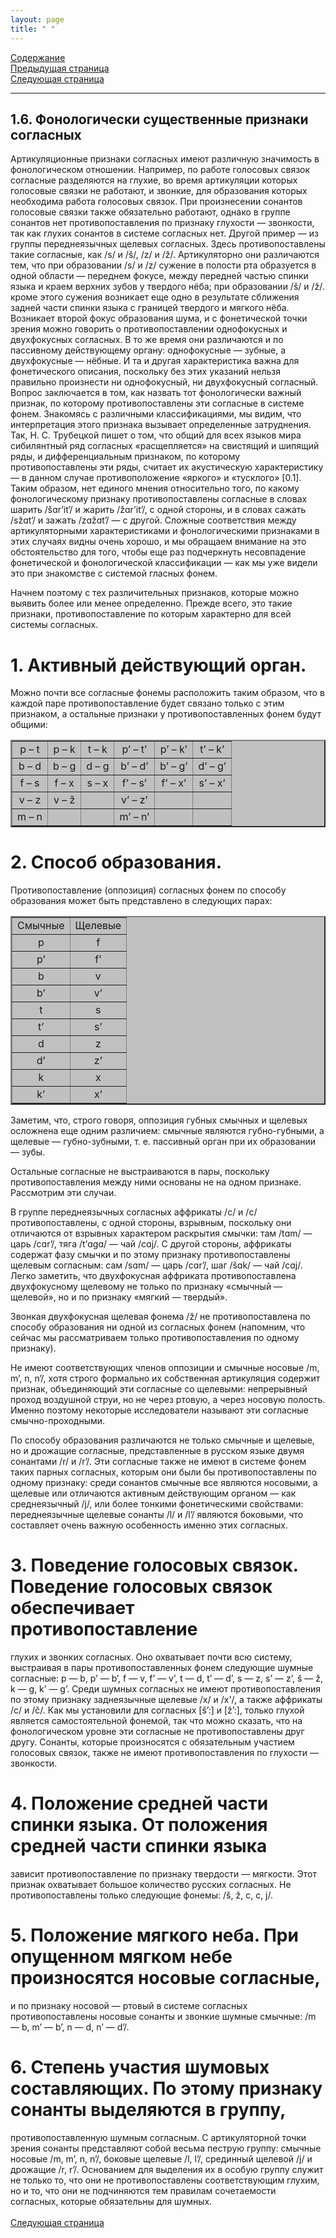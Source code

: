 ```yaml
---
layout: page
title: " "
---
```

<a href="contents.html">Содержание</a><br>
<a href="015.html">Предыдущая страница</a><br>
<a href="017.html">Следующая страница</a>
<hr>

## 1.6. Фонологически существенные признаки согласных
Артикуляционные признаки согласных имеют различную значимость в фонологическом отношении. 
Например, по работе голосовых связок согласные разделяются на глухие, во время артикуляции
которых голосовые связки не работают, и звонкие, для образования которых необходима 
работа голосовых связок. При произнесении сонантов голосовые связки также обязательно 
работают, однако в группе сонантов нет противопоставления по признаку глухости — звонкости, 
так как глухих сонантов в системе согласных нет. Другой пример — из группы переднеязычных 
щелевых согласных. Здесь противопоставлены такие согласные, как /s/ и /š/, /z/ и /ž/. 
Артикуляторно они различаются тем, что при образовании /s/ и /z/ сужение в полости рта образуется
в одной области — переднем фокусе, между передней частью спинки языка и краем верхних зубов 
у твердого нёба; при образовании /š/ и /ž/. кроме этого сужения возникает еще одно в результате 
сближения задней части спинки языка с границей твердого и мягкого нёба. Возникает второй фокус 
образования шума, и с фонетической точки зрения можно говорить о противопоставлении 
однофокусных и двухфокусных согласных. В то же время они различаются и по пассивному 
действующему органу: однофокусные — зубные, а двухфокусные — нёбные. И та и другая 
характеристика важна для фонетического описания, поскольку без этих указаний нельзя 
правильно произнести ни однофокусный, ни двухфокусный согласный. Вопрос заключается в 
том, как назвать тот фонологически важный признак, по которому противопоставлены эти
согласные в системе фонем. Знакомясь с различными классификациями, мы видим, что
интерпретация этого признака вызывает определенные затруднения. Так, Н. С. Трубецкой 
пишет о том, что общий для всех языков мира сибилянтный ряд согласных «расщепляется» 
на свистящий и шипящий ряды, и дифференциальным признаком, по которому противопоставлены
эти ряды, считает их акустическую характеристику — в данном случае противоположение 
«яркого» и «тусклого» [0.1]. Таким образом, нет единого мнения относительно того, 
по какому фонологическому признаку противопоставлены согласные в словах шарить /šɑr’it’/ 
и жарить /žɑr’it’/, с одной стороны, и в словах сажать /sžɑt’/ и зажать /zɑžɑt’/ — с другой. 
Сложные соответствия между артикуляторными характеристиками и фонологическими признаками 
в этих случаях видны очень хорошо, и мы обращаем внимание на это обстоятельство для того, 
чтобы еще раз подчеркнуть несовпадение фонетической и фонологической классификации — 
как мы уже видели это при знакомстве с системой гласных фонем. 

Начнем поэтому с тех различительных признаков, которые можно выявить более или менее определенно. 
Прежде всего, это такие признаки, противопоставление по которым характерно для всей системы согласных. 


# 1. Активный действующий орган.
Можно почти все согласные фонемы расположить таким образом, что в каждой паре 
противопоставление будет связано только с этим признаком, а остальные признаки у 
противопоставленных фонем будут общими:
<br>
<table border=2 bgcolor="silver" allign=center>
<tr>
<td ALIGN=CENTER >p – t </td> <td ALIGN=CENTER > p – k</td> <td ALIGN=CENTER > t – k </td>
<td ALIGN=CENTER > p’ – t’</td> <td ALIGN=CENTER >p’ – k’</td> <td ALIGN=CENTER >t’ – k’ </td>
</tr>
<td ALIGN=CENTER >b – d </td> <td ALIGN=CENTER >b – g</td> <td ALIGN=CENTER >d – g</td>
<td ALIGN=CENTER >b’ – d’ </td> <td ALIGN=CENTER > b’ – g’ </td> <td ALIGN=CENTER >d’ – g’</td>
</tr>
<td ALIGN=CENTER >f – s</td> <td ALIGN=CENTER > f – x</td> <td ALIGN=CENTER >s – x</td>
<td ALIGN=CENTER >f’ – s’</td><td ALIGN=CENTER >f’ – x’ </td> <td ALIGN=CENTER >s’ – x’</td>
</tr>
<td ALIGN=CENTER >v – z </td><td ALIGN=CENTER >v – ž</td><td ALIGN=CENTER ></td>
<td ALIGN=CENTER > v’ – z’</td> <td ALIGN=CENTER ></td> <td ALIGN=CENTER ></td>
</tr>
<tr>
<td ALIGN=CENTER > m – n </td> <td ALIGN=CENTER > </td> <td ALIGN=CENTER > </td>
<td ALIGN=CENTER >m’ – n’</td> <td ALIGN=CENTER ></td> <td ALIGN=CENTER > </td>
</tr>
</table>					

# 2. Способ образования. 
Противопоставление (оппозиция) согласных фонем по способу образования может быть представлено в следующих парах: 
<br>
<table border=2 bgcolor="silver" allign=center>
<tr>
<td ALIGN=CENTER >Смычные </td> <td ALIGN=CENTER >Щелевые</td> 
</tr>
<td ALIGN=CENTER >p </td> <td ALIGN=CENTER >f</td> 
</tr>
<td ALIGN=CENTER >p’</td> <td ALIGN=CENTER >f’</td> 
</tr>
<td ALIGN=CENTER >b</td><td ALIGN=CENTER >v</td>
</tr>
<tr>
<td ALIGN=CENTER > b’ </td> <td ALIGN=CENTER >v’</td>
</tr>
<tr>
<td ALIGN=CENTER >t </td> <td ALIGN=CENTER >s</td> 
</tr>
<td ALIGN=CENTER >t’</td> <td ALIGN=CENTER >s’</td> 
</tr>
<td ALIGN=CENTER >d</td> <td ALIGN=CENTER >z</td> 
</tr>
<td ALIGN=CENTER >d’</td><td ALIGN=CENTER >z’</td>
</tr>
<tr>
<td ALIGN=CENTER >k</td> <td ALIGN=CENTER >x</td>
</tr>
<tr>
<td ALIGN=CENTER > k’ </td> <td ALIGN=CENTER >x’</td>
</tr>
</table>			

Заметим, что, строго говоря, оппозиция губных смычных и щелевых осложнена еще одним 
различием: смычные являются губно-губными, а щелевые — губно-зубными, т. е. пассивный 
орган при их образовании — зубы. 

Остальные согласные не выстраиваются в пары, поскольку противопоставления между ними 
основаны не на одном признаке. Рассмотрим эти случаи. 

В группе переднеязычных согласных аффрикаты /с/ и /c/ противопоставлены, с одной стороны, 
взрывным, поскольку они отличаются от взрывных характером раскрытия смычки:
там /tɑm/ — царь /cɑr’/, тяга /t’ɑgɑ/ — чай /cɑj/. С другой стороны, аффрикаты содержат
фазу смычки и по этому признаку противопоставлены щелевым согласным: 
сам /sɑm/ — царь /cɑr’/, шаг /šɑk/ — чай /cɑj/. Легко заметить, что двухфокусная аффриката 
противопоставлена двухфокусному щелевому не только по признаку «смычный — щелевой», 
но и по признаку «мягкий — твердый». 

Звонкая двухфокусная щелевая фонема /ž/ не противопоставлена по способу образования ни 
одной из согласных фонем (напомним, что сейчас мы рассматриваем только противопоставления 
по одному признаку). 

Не имеют соответствующих членов оппозиции и смычные носовые /m, m’, n, n’/, хотя строго 
формально их собственная артикуляция содержит признак, объединяющий эти согласные 
со щелевыми: непрерывный проход воздушной струи, но не через ртовую, а через носовую полость.
Именно поэтому некоторые исследователи называют эти согласные смычно-проходными.

По способу образования различаются не только смычные и щелевые, но и дрожащие согласные, 
представленные в русском языке двумя сонантами /r/ и /r’/. Эти согласные также не имеют в системе 
фонем таких парных согласных, которым они были бы противопоставлены по одному признаку: 
среди сонантов смычные все являются носовыми, а щелевые или отличаются активным действующим 
органом — как среднеязычный /j/, или более тонкими фонетическими свойствами: переднеязычные
щелевые сонанты /l/ и /l’/ являются боковыми, что составляет очень важную особенность именно 
этих согласных. 

# 3. Поведение голосовых связок. Поведение голосовых связок обеспечивает противопоставление 
глухих и звонких согласных. Оно охватывает почти всю систему, выстраивая в пары противопоставленных 
фонем следующие шумные согласные: p — b, p’ — b’, f — v, f’ — v’, t — d, t’ — d’, s — z, s’ — z’, š — ž, k — g, k’ — g’. 
Среди шумных согласных не имеют противопоставления по этому признаку заднеязычные щелевые /х/ и /х'/, 
а также аффрикаты /с/ и /č/. Как мы установили для согласных [š’:] и [ž’:], только глухой является
самостоятельной фонемой, так что можно сказать, что на фонологическом уровне эти согласные 
не противопоставлены друг другу. Сонанты, которые произносятся с обязательным участием 
голосовых связок, также не имеют противопоставления по глухости — звонкости. 
# 4. Положение средней части спинки языка. От положения средней части спинки языка 
зависит противопоставление по признаку твердости — мягкости. Этот признак охватывает большое
количество русских согласных. Не противопоставлены только следующие фонемы: /š, ž, c, c, j/. 
# 5. Положение мягкого неба. При опущенном мягком небе произносятся носовые согласные, 
и по признаку носовой — ртовый в системе согласных противопоставлены носовые сонанты и звонкие 
шумные смычные: /m — b, m’ — b’, n — d, n’ — d’/. 
# 6. Степень участия шумовых составляющих. По этому признаку сонанты выделяются в группу, 
противопоставленную шумным согласным. С артикуляторной точки зрения сонанты представляют
собой весьма пеструю группу: смычные носовые /m, m’, n, n’/, боковые щелевые /l, l’/, срединный
щелевой /j/ и дрожащие /r, r’/. Основанием для выделения их в особую группу служит не только то, 
что они не противопоставлены соответствующим глухим, но и то, что они не подчиняются тем 
правилам сочетаемости согласных, которые обязательны для шумных. <br><br>
<a href="017.html">Следующая страница</a>
